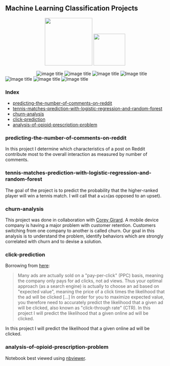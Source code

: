 ## Machine Learning Classification Projects


<p align="center">
<img src="https://github.com/marcotav/predicting-the-number-of-comments-on-reddit/blob/master/Reddit-logo.png" 
       width="150" height="150"/>   <img src="https://github.com/marcotav/machine-learning-classification-projects/blob/master/tennis/images/ATP_World_Tour.png" width="100" height="100"/> 
</p> 

&nbsp;&nbsp;&nbsp;&nbsp;&nbsp;&nbsp;&nbsp;&nbsp;&nbsp;&nbsp;&nbsp;&nbsp;&nbsp;&nbsp;&nbsp;&nbsp;&nbsp;&nbsp;&nbsp;&nbsp;&nbsp;&nbsp;&nbsp;&nbsp;
![image title](https://img.shields.io/badge/python-v3.6-green.svg) ![image title](https://img.shields.io/badge/ntlk-v3.2.5-yellow.svg) ![Image title](https://img.shields.io/badge/sklearn-0.19.1-orange.svg) ![Image title](https://img.shields.io/badge/BeautifulSoup-4.6.0-blue.svg) ![Image title](https://img.shields.io/badge/pandas-0.22.0-red.svg) ![Image title](https://img.shields.io/badge/numpy-1.14.2-green.svg) ![Image title](https://img.shields.io/badge/matplotlib-v2.1.2-orange.svg) 
<br>

### Index

* [predicting-the-number-of-comments-on-reddit](#predicting-the-number-of-comments-on-reddit)
* [tennis-matches-prediction-with-logistic-regression-and-random-forest](#tennis-matches-prediction-with-logistic-regression-and-random-forest)
* [churn-analysis](#churn-analysis)
* [click-prediction](#click-prediction)
* [analysis-of-opioid-prescription-problem](#analysis-of-opioid-prescription-problem)

### predicting-the-number-of-comments-on-reddit

In this project I determine which characteristics of a post on Reddit contribute most to the overall interaction as measured by number of comments.

### tennis-matches-prediction-with-logistic-regression-and-random-forest 

The goal of the project is to predict the probability that the higher-ranked player will win a tennis match. I will call that a `win`(as opposed to an upset). 


### churn-analysis
This project was done in collaboration with [Corey Girard](https://github.com/coreygirard/). A mobile device company is having a major problem with customer retention. Customers switching from one company to another is called churn. Our goal in this analysis is to understand the problem, identify behaviors which are strongly correlated with churn and to devise a solution.

### click-prediction

Borrowing from [here](https://turi.com/learn/gallery/notebooks/click_through_rate_prediction_intro.html):

> Many ads are actually sold on a "pay-per-click" (PPC) basis, meaning the company only pays for ad clicks, not ad views. Thus your optimal approach (as a search engine) is actually to choose an ad based on "expected value", meaning the price of a click times the likelihood that the ad will be clicked [...] In order for you to maximize expected value, you therefore need to accurately predict the likelihood that a given ad will be clicked, also known as "click-through rate" (CTR).
In this project I will predict the likelihood that a given online ad will be clicked.

In this project I will predict the likelihood that a given online ad will be clicked.



### analysis-of-opioid-prescription-problem

Notebook best viewed using [nbviewer](http://nbviewer.jupyter.org/github/marcotav/analysis-of-opioid-prescription-problem/blob/master/opioid-prescription-problem.ipynb).

